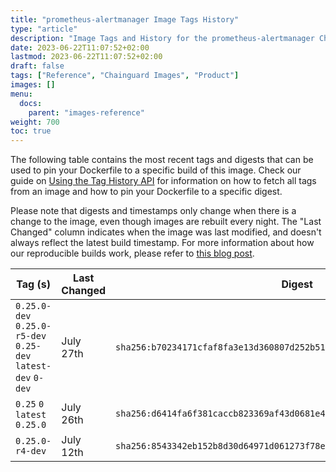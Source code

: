 ```yaml
---
title: "prometheus-alertmanager Image Tags History"
type: "article"
description: "Image Tags and History for the prometheus-alertmanager Chainguard Image"
date: 2023-06-22T11:07:52+02:00
lastmod: 2023-06-22T11:07:52+02:00
draft: false
tags: ["Reference", "Chainguard Images", "Product"]
images: []
menu:
  docs:
    parent: "images-reference"
weight: 700
toc: true
---
```


The following table contains the most recent tags and digests that can be used to pin your Dockerfile to a specific build of this image. Check our guide on [Using the Tag History API](/chainguard/chainguard-images/using-the-tag-history-api/) for information on how to fetch all tags from an image and how to pin your Dockerfile to a specific digest.

Please note that digests and timestamps only change when there is a change to the image, even though images are rebuilt every night. The "Last Changed" column indicates when the image was last modified, and doesn't always reflect the latest build timestamp. For more information about how our reproducible builds work, please refer to [this blog post](https://www.chainguard.dev/unchained/reproducing-chainguards-reproducible-image-builds).

| Tag (s)                                                       | Last Changed | Digest                                                                    |
|---------------------------------------------------------------|--------------|---------------------------------------------------------------------------|
|  `0.25.0-dev` `0.25.0-r5-dev` `0.25-dev` `latest-dev` `0-dev` | July 27th    | `sha256:b70234171cfaf8fa3e13d360807d252b517510d9c0908c23ccb68e452b367a8f` |
|  `0.25` `0` `latest` `0.25.0`                                 | July 26th    | `sha256:d6414fa6f381caccb823369af43d0681e4ade325bc9faf052885e18b29ded907` |
|  `0.25.0-r4-dev`                                              | July 12th    | `sha256:8543342eb152b8d30d64971d061273f78e1853ddfbd0911a50c223b03f3d1016` |
